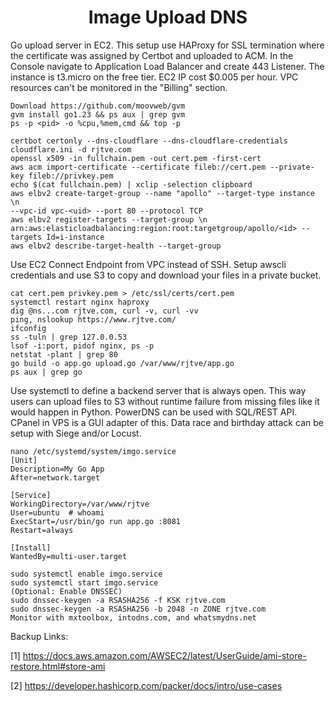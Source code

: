 <h1 align="center">Image Upload DNS</h1>
Go upload server in EC2. This setup use HAProxy for SSL termination where the certificate was assigned by Certbot and uploaded to ACM. In the Console navigate to Application Load Balancer and create 443 Listener. The instance is t3.micro on the free tier. EC2 IP cost $0.005 per hour. VPC resources can't be monitored in the "Billing" section. 

```
Download https://github.com/moovweb/gvm
gvm install go1.23 && ps aux | grep gvm
ps -p <pid> -o %cpu,%mem,cmd && top -p
```

```
certbot certonly --dns-cloudflare --dns-cloudflare-credentials cloudflare.ini -d rjtve.com
openssl x509 -in fullchain.pem -out cert.pem -first-cert
aws acm import-certificate --certificate fileb://cert.pem --private-key fileb://privkey.pem
echo $(cat fullchain.pem) | xclip -selection clipboard
aws elbv2 create-target-group --name "apollo" --target-type instance \n
--vpc-id vpc-<uid> --port 80 --protocol TCP
aws elbv2 register-targets --target-group \n
arn:aws:elasticloadbalancing:region:root:targetgroup/apollo/<id> --targets Id=i-instance
aws elbv2 describe-target-health --target-group 
```

Use EC2 Connect Endpoint from VPC instead of SSH. Setup awscli credentials and use S3 to copy and download your files in a private bucket.

```
cat cert.pem privkey.pem > /etc/ssl/certs/cert.pem
systemctl restart nginx haproxy
dig @ns...com rjtve.com, curl -v, curl -vv
ping, nslookup https://www.rjtve.com/
ifconfig
ss -tuln | grep 127.0.0.53
lsof -i:port, pidof nginx, ps -p
netstat -plant | grep 80
go build -o app.go upload.go /var/www/rjtve/app.go
ps aux | grep go
```

Use systemctl to define a backend server that is always open. This way users can upload files to S3 without runtime failure from missing files like it would happen in Python. PowerDNS can be used with SQL/REST API. CPanel in VPS is a GUI adapter of this. Data race and birthday attack can be setup with Siege and/or Locust.

```
nano /etc/systemd/system/imgo.service
[Unit]
Description=My Go App
After=network.target

[Service]
WorkingDirectory=/var/www/rjtve
User=ubuntu  # whoami
ExecStart=/usr/bin/go run app.go :8081
Restart=always

[Install]
WantedBy=multi-user.target

sudo systemctl enable imgo.service
sudo systemctl start imgo.service
(Optional: Enable DNSSEC)
sudo dnssec-keygen -a RSASHA256 -f KSK rjtve.com
sudo dnssec-keygen -a RSASHA256 -b 2048 -n ZONE rjtve.com
Monitor with mxtoolbox, intodns.com, and whatsmydns.net
```

Backup Links: 

[1] https://docs.aws.amazon.com/AWSEC2/latest/UserGuide/ami-store-restore.html#store-ami

[2] https://developer.hashicorp.com/packer/docs/intro/use-cases
